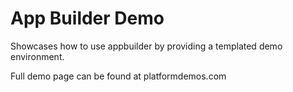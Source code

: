 # App Builder Demo

Showcases how to use appbuilder by providing a templated demo environment. 

Full demo page can be found at platformdemos.com
